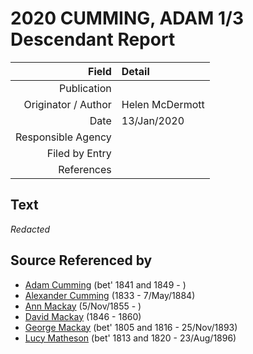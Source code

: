 ﻿---
layout: page
permalink: /sources/s96911480
---

# 2020 CUMMING, ADAM 1/3 Descendant Report

Field | Detail
---:|:---
Publication | 
Originator / Author | Helen McDermott
Date | 13/Jan/2020
Responsible Agency | 
Filed by Entry | 
References | 

## Text

_Redacted_

## Source Referenced by

* [Adam Cumming](../people/@i55409960@-adam-cumming-b1841~1849-d.md) (bet' 1841 and 1849 - )
* [Alexander Cumming](../people/@i7028096@-alexander-cumming-b1833-d1884-5-7.md) (1833 - 7/May/1884)
* [Ann Mackay](../people/@i74868546@-ann-mackay-b1855-11-5-d.md) (5/Nov/1855 - )
* [David Mackay](../people/@i46263680@-david-mackay-b1846-d1860.md) (1846 - 1860)
* [George Mackay](../people/@i33764614@-george-mackay-b1805~1816-d1893-11-25.md) (bet' 1805 and 1816 - 25/Nov/1893)
* [Lucy Matheson](../people/@i67811996@-lucy-matheson-b1813~1820-d1896-8-23.md) (bet' 1813 and 1820 - 23/Aug/1896)
